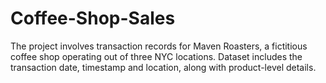 # Coffee-Shop-Sales
The project involves transaction records for Maven Roasters, a fictitious coffee shop operating out of three NYC locations. Dataset includes the transaction date, timestamp and location, along with product-level details.
